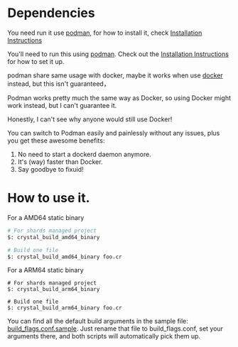 # Dependencies

You need run it use [podman](https://github.com/containers/podman), for how to install it, check [Installation Instructions](instli)

You'll need to run this using [podman](https://github.com/containers/podman). Check out the [Installation Instructions](instli)
for how to set it up.

podman share same usage with docker, maybe it works when use [docker](https://download.docker.com/linux/static/stable/) instead,
but this isn't guaranteed， 

Podman works pretty much the same way as Docker, so using Docker might work instead, 
but I can't guarantee it.

Honestly, I can't see why anyone would still use Docker! 

You can switch to Podman easily and painlessly without any issues, plus you get 
these awesome benefits:

1. No need to start a dockerd daemon anymore.
2. It's (way) faster than Docker.
3. Say goodbye to fixuid!

# How to use it.

For a AMD64 static binary

```sh
# For shards managed project
$: crystal_build_amd64_binary

# Build one file
$: crystal_build_amd64_binary foo.cr
```

For a ARM64 static binary

```crystal
# For shards managed project
$: crystal_build_arm64_binary

# Build one file
$: crystal_build_arm64_binary foo.cr
```

You can find all the default build arguments in the sample file: [build_flags.conf.sample](/bin/build_flags.conf.sample). 
Just rename that file to build_flags.conf, set your arguments there, and both scripts
will automatically pick them up.
